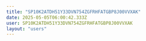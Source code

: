```yaml
---
title: "SP10K2ATDH51Y33DVN754ZGFRHFATGBP8J00VVXAK"
date: 2025-05-05T06:00:42.333Z
user: SP10K2ATDH51Y33DVN754ZGFRHFATGBP8J00VVXAK
layout: "users"
---
```

    
